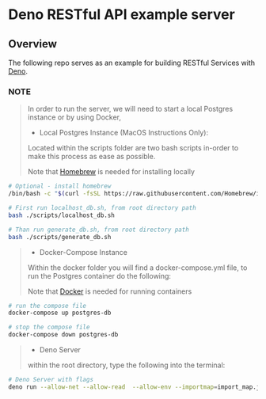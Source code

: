 # Deno RESTful API example server

## Overview

The following repo serves as an example for building RESTful Services with [Deno](https://deno.land).

### NOTE

> In order to run the server, we will need to start a local Postgres instance or by using Docker,
>
> - Local Postgres Instance (MacOS Instructions Only):
>
> Located within the scripts folder are two bash scripts in-order to make this process as ease as possible.
>
> Note that [Homebrew](https://brew.sh) is needed for installing locally

```bash
# Optional - install homebrew
/bin/bash -c "$(curl -fsSL https://raw.githubusercontent.com/Homebrew/install/master/install.sh)"

# First run localhost_db.sh, from root directory path
bash ./scripts/localhost_db.sh

# Than run generate_db.sh, from root directory path
bash ./scripts/generate_db.sh
```

> - Docker-Compose Instance
>
> Within the docker folder you will find a docker-compose.yml file, to run the Postgres container do the following:
>
> Note that [Docker](https://www.docker.com) is needed for running containers

```bash
# run the compose file
docker-compose up postgres-db

# stop the compose file
docker-compose down postgres-db
```

> - Deno Server
>
> within the root directory, type the following into the terminal:

```bash
# Deno Server with flags
deno run --allow-net --allow-read  --allow-env --importmap=import_map.json --unstable src/index.ts
```
